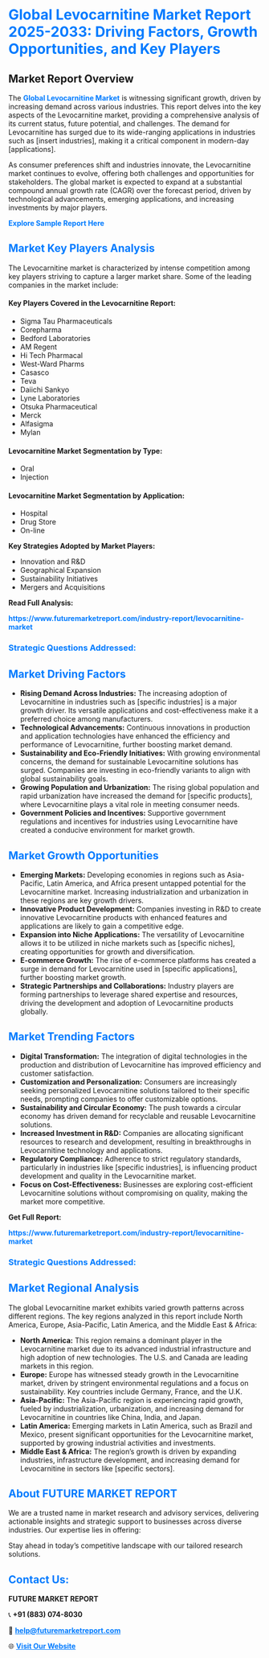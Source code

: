 <h1 style="color: #007BFF;">Global Levocarnitine Market Report 2025-2033: Driving Factors, Growth Opportunities, and Key Players</h1>

<section id="overview">
<h2>Market Report Overview</h2>
<p>The <a href="https://www.futuremarketreport.com/industry-report/levocarnitine-market" style="color: #007BFF; text-decoration: none;"><strong>Global Levocarnitine Market</strong></a> is witnessing significant growth, driven by increasing demand across various industries. This report delves into the key aspects of the Levocarnitine market, providing a comprehensive analysis of its current status, future potential, and challenges. The demand for Levocarnitine has surged due to its wide-ranging applications in industries such as [insert industries], making it a critical component in modern-day [applications].</p>
<p>As consumer preferences shift and industries innovate, the Levocarnitine market continues to evolve, offering both challenges and opportunities for stakeholders. The global market is expected to expand at a substantial compound annual growth rate (CAGR) over the forecast period, driven by technological advancements, emerging applications, and increasing investments by major players.</p>
</section>

<section id="overview">
<p><a href="https://www.futuremarketreport.com/request-sample/reportId=77791" style="color: #007BFF; text-decoration: none;"><strong>Explore Sample Report Here</strong></a></p>
</section>

<section id="key-players">
<h2 style="color: #007BFF;">Market Key Players Analysis</h2>
<p>The Levocarnitine market is characterized by intense competition among key players striving to capture a larger market share. Some of the leading companies in the market include:</p>
<h4>Key Players Covered in the Levocarnitine Report:</h4>
<ul><li>Sigma Tau Pharmaceuticals</li><li>Corepharma</li><li>Bedford Laboratories</li><li>AM Regent</li><li>Hi Tech Pharmacal</li><li>West-Ward Pharms</li><li>Casasco</li><li>Teva</li><li>Daiichi Sankyo</li><li>Lyne Laboratories</li><li>Otsuka Pharmaceutical</li><li>Merck</li><li>Alfasigma</li><li>Mylan</li></ul>
<h4>Levocarnitine Market Segmentation by Type:</h4>
<ul><li>Oral</li><li>Injection</li></ul>

<h4>Levocarnitine Market Segmentation by Application:</h4>
<ul><li>Hospital</li><li>Drug Store</li><li>On-line</li></ul>
<p><strong>Key Strategies Adopted by Market Players:</strong></p>
<ul>
<li>Innovation and R&D</li>
<li>Geographical Expansion</li>
<li>Sustainability Initiatives</li>
<li>Mergers and Acquisitions</li>
</ul>
</section>

<section>
<p><strong>Read Full Analysis: </strong></p><a href="https://www.futuremarketreport.com/industry-report/levocarnitine-market" style="color: #007BFF; text-decoration: none;"><strong>https://www.futuremarketreport.com/industry-report/levocarnitine-market</strong></a>
<h3 style="color: #007BFF;">Strategic Questions Addressed:</h3>
</section>

<section id="driving-factors">
<h2 style="color: #007BFF;">Market Driving Factors</h2>
<ul>
<li><strong>Rising Demand Across Industries:</strong> The increasing adoption of Levocarnitine in industries such as [specific industries] is a major growth driver. Its versatile applications and cost-effectiveness make it a preferred choice among manufacturers.</li>
<li><strong>Technological Advancements:</strong> Continuous innovations in production and application technologies have enhanced the efficiency and performance of Levocarnitine, further boosting market demand.</li>
<li><strong>Sustainability and Eco-Friendly Initiatives:</strong> With growing environmental concerns, the demand for sustainable Levocarnitine solutions has surged. Companies are investing in eco-friendly variants to align with global sustainability goals.</li>
<li><strong>Growing Population and Urbanization:</strong> The rising global population and rapid urbanization have increased the demand for [specific products], where Levocarnitine plays a vital role in meeting consumer needs.</li>
<li><strong>Government Policies and Incentives:</strong> Supportive government regulations and incentives for industries using Levocarnitine have created a conducive environment for market growth.</li>
</ul>
</section>

<section id="growth-opportunities">
<h2 style="color: #007BFF;">Market Growth Opportunities</h2>
<ul>
<li><strong>Emerging Markets:</strong> Developing economies in regions such as Asia-Pacific, Latin America, and Africa present untapped potential for the Levocarnitine market. Increasing industrialization and urbanization in these regions are key growth drivers.</li>
<li><strong>Innovative Product Development:</strong> Companies investing in R&D to create innovative Levocarnitine products with enhanced features and applications are likely to gain a competitive edge.</li>
<li><strong>Expansion into Niche Applications:</strong> The versatility of Levocarnitine allows it to be utilized in niche markets such as [specific niches], creating opportunities for growth and diversification.</li>
<li><strong>E-commerce Growth:</strong> The rise of e-commerce platforms has created a surge in demand for Levocarnitine used in [specific applications], further boosting market growth.</li>
<li><strong>Strategic Partnerships and Collaborations:</strong> Industry players are forming partnerships to leverage shared expertise and resources, driving the development and adoption of Levocarnitine products globally.</li>
</ul>
</section>

<section id="trending-factors">
<h2 style="color: #007BFF;">Market Trending Factors</h2>
<ul>
<li><strong>Digital Transformation:</strong> The integration of digital technologies in the production and distribution of Levocarnitine has improved efficiency and customer satisfaction.</li>
<li><strong>Customization and Personalization:</strong> Consumers are increasingly seeking personalized Levocarnitine solutions tailored to their specific needs, prompting companies to offer customizable options.</li>
<li><strong>Sustainability and Circular Economy:</strong> The push towards a circular economy has driven demand for recyclable and reusable Levocarnitine solutions.</li>
<li><strong>Increased Investment in R&D:</strong> Companies are allocating significant resources to research and development, resulting in breakthroughs in Levocarnitine technology and applications.</li>
<li><strong>Regulatory Compliance:</strong> Adherence to strict regulatory standards, particularly in industries like [specific industries], is influencing product development and quality in the Levocarnitine market.</li>
<li><strong>Focus on Cost-Effectiveness:</strong> Businesses are exploring cost-efficient Levocarnitine solutions without compromising on quality, making the market more competitive.</li>
</ul>
</section>

<section>
<p><strong>Get Full Report: </strong></p><a href="https://www.futuremarketreport.com/industry-report/levocarnitine-market" style="color: #007BFF; text-decoration: none;"><strong>https://www.futuremarketreport.com/industry-report/levocarnitine-market</strong></a>
<h3 style="color: #007BFF;">Strategic Questions Addressed:</h3>
</section>


<section id="regional-analysis">
<h2 style="color: #007BFF;">Market Regional Analysis</h2>
<p>The global Levocarnitine market exhibits varied growth patterns across different regions. The key regions analyzed in this report include North America, Europe, Asia-Pacific, Latin America, and the Middle East & Africa:</p>
<ul>
<li><strong>North America:</strong> This region remains a dominant player in the Levocarnitine market due to its advanced industrial infrastructure and high adoption of new technologies. The U.S. and Canada are leading markets in this region.</li>
<li><strong>Europe:</strong> Europe has witnessed steady growth in the Levocarnitine market, driven by stringent environmental regulations and a focus on sustainability. Key countries include Germany, France, and the U.K.</li>
<li><strong>Asia-Pacific:</strong> The Asia-Pacific region is experiencing rapid growth, fueled by industrialization, urbanization, and increasing demand for Levocarnitine in countries like China, India, and Japan.</li>
<li><strong>Latin America:</strong> Emerging markets in Latin America, such as Brazil and Mexico, present significant opportunities for the Levocarnitine market, supported by growing industrial activities and investments.</li>
<li><strong>Middle East & Africa:</strong> The region’s growth is driven by expanding industries, infrastructure development, and increasing demand for Levocarnitine in sectors like [specific sectors].</li>
</ul>
</section>

<footer>
<h2 style="color: #007BFF;">About FUTURE MARKET REPORT</h2>
<p>We are a trusted name in market research and advisory services, delivering actionable insights and strategic support to businesses across diverse industries. Our expertise lies in offering:</p>

<p>Stay ahead in today’s competitive landscape with our tailored research solutions.</p>

<h2 style="color: #007BFF;">Contact Us:</h2>
<p><strong>FUTURE MARKET REPORT</strong></p>
<p>📞 <strong>+91 (883) 074-8030</strong></p>
<p>📧 <strong><a href="mailto:help@futuremarketreport.com" style="color: #007BFF;">help@futuremarketreport.com</a></strong></p>
<p>🌐 <strong><a href="https://www.futuremarketreport.com/" style="color: #007BFF;">Visit Our Website</a></strong></p>
</footer>